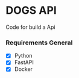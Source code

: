 # DOGS API
 Code for build a Api
 
 
### Requirements General

- [x] Python
- [x] FastAPI
- [x] Docker
